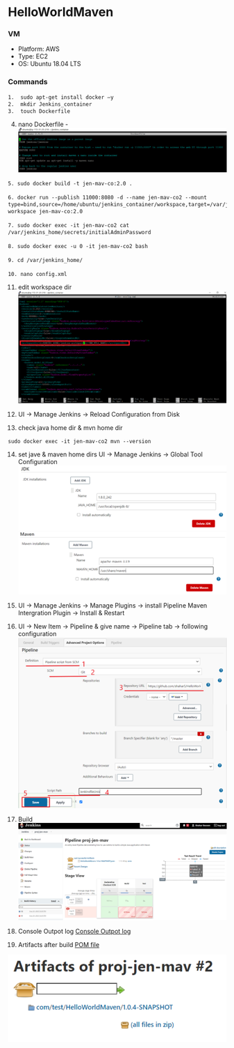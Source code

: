 # HelloWorldMaven

### VM 
- Platform: AWS
- Type: EC2
- OS: Ubuntu 18.04 LTS

### Commands
```
1.	sudo apt-get install docker –y
2.	mkdir Jenkins_container
3.	touch Dockerfile
```
4.	nano Dockerfile -
![alt text](https://github.com/shahar5/HelloWorldMaven/blob/master/bakery-ent-chg/Dockerfile.PNG)
```
5. sudo docker build -t jen-mav-co:2.0 .

6. docker run --publish 11000:8080 -d --name jen-mav-co2 --mount type=bind,source=/home/ubuntu/jenkins_container/workspace,target=/var/jenkins_home/jenkins-workspace jen-mav-co:2.0

7. sudo docker exec -it jen-mav-co2 cat /var/jenkins_home/secrets/initialAdminPassword

8. sudo docker exec -u 0 -it jen-mav-co2 bash

9. cd /var/jenkins_home/

10. nano config.xml
```
11. edit workspace dir
![alt text](https://github.com/shahar5/HelloWorldMaven/blob/master/bakery-ent-chg/Workspace%20dir.png)

12. UI -> Manage Jenkins -> Reload Configuration from Disk

13. check java home dir & mvn home dir
```
sudo docker exec -it jen-mav-co2 mvn --version
```
14. set jave & maven home dirs
 UI -> Manage Jenkins -> Global Tool Configuration
![alt text](https://github.com/shahar5/HelloWorldMaven/blob/master/bakery-ent-chg/Java%20home%20dir.PNG)
![alt text](https://github.com/shahar5/HelloWorldMaven/blob/master/bakery-ent-chg/Maven%20home%20dir.PNG)

15. UI -> Manage Jenkins -> Manage Plugins -> install Pipeline Maven Intergration Plugin -> Install & Restart

16. UI -> New Item -> Pipeline & give name -> Pipeline tab -> following configuration
![alt text](https://github.com/shahar5/HelloWorldMaven/blob/master/bakery-ent-chg/Pipeline%20config.png)

17. Build
![alt text](https://github.com/shahar5/HelloWorldMaven/blob/master/bakery-ent-chg/Success%20build.PNG)

18. Console Outpot log [Console Outpot log](https://github.com/shahar5/HelloWorldMaven/blob/master/bakery-ent-chg/Console%20Outpot%20log.txt)

19. Artifacts after build [POM file](https://github.com/shahar5/HelloWorldMaven/blob/master/bakery-ent-chg/HelloWorldMaven-1.0.4-SNAPSHOT.pom)

![alt text](https://github.com/shahar5/HelloWorldMaven/blob/master/bakery-ent-chg/Artifacts%20after%20build.PNG)
